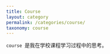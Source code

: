 ```yaml
---
title: Course
layout: category
permalink: /categories/course/
taxonomy: course
---
```

 `course `是我在学校课程学习过程中的思考。

